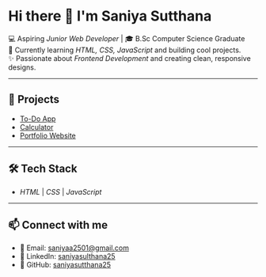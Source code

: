 # Hi there 👋 I'm Saniya Sutthana  

💻 Aspiring *Junior Web Developer* | 🎓 B.Sc Computer Science Graduate  
🌱 Currently learning *HTML, CSS, JavaScript* and building cool projects.  
✨ Passionate about *Frontend Development* and creating clean, responsive designs.  

---

## 🚀 Projects
- [To-Do App](http://127.0.0.1:5500/Portfolio/projects/todo/index.html)  
- [Calculator](http://127.0.0.1:5500/Portfolio/projects/calculator/index.html)  
- [Portfolio Website](http://127.0.0.1:5500/Portfolio/index.html)  

---

## 🛠 Tech Stack
- *HTML* | *CSS* | *JavaScript*

---

## 📫 Connect with me
- 📧 Email: [saniyaa2501@gmail.com](https://mail.google.com/mail/u/0/#inbox)  
- 💼 LinkedIn: [saniyasulthana25](https://www.linkedin.com/in/saniya-sulthana25/) 
- 🐙 GitHub: [saniyasutthana25](https://github.com/Saniyasulthana25)
